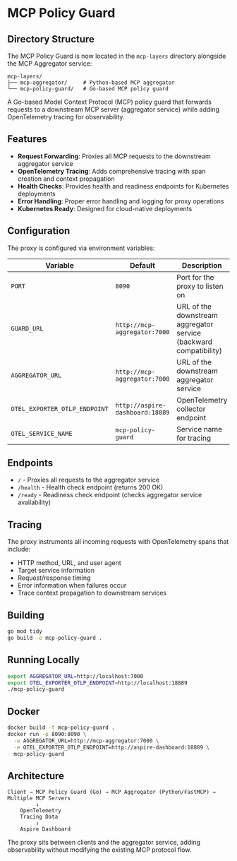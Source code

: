 # MCP Policy Guard

## Directory Structure

The MCP Policy Guard is now located in the `mcp-layers` directory alongside the MCP Aggregator service:

```
mcp-layers/
├── mcp-aggregator/     # Python-based MCP aggregator
└── mcp-policy-guard/   # Go-based MCP policy guard
```

A Go-based Model Context Protocol (MCP) policy guard that forwards requests to a downstream MCP server (aggregator service) while adding OpenTelemetry tracing for observability.

## Features

- **Request Forwarding**: Proxies all MCP requests to the downstream aggregator service
- **OpenTelemetry Tracing**: Adds comprehensive tracing with span creation and context propagation
- **Health Checks**: Provides health and readiness endpoints for Kubernetes deployments
- **Error Handling**: Proper error handling and logging for proxy operations
- **Kubernetes Ready**: Designed for cloud-native deployments

## Configuration

The proxy is configured via environment variables:

| Variable | Default | Description |
|----------|---------|-------------|
| `PORT` | `8090` | Port for the proxy to listen on |
| `GUARD_URL` | `http://mcp-aggregator:7000` | URL of the downstream aggregator service (backward compatibility) |
| `AGGREGATOR_URL` | `http://mcp-aggregator:7000` | URL of the downstream aggregator service |
| `OTEL_EXPORTER_OTLP_ENDPOINT` | `http://aspire-dashboard:18889` | OpenTelemetry collector endpoint |
| `OTEL_SERVICE_NAME` | `mcp-policy-guard` | Service name for tracing |

## Endpoints

- `/` - Proxies all requests to the aggregator service
- `/health` - Health check endpoint (returns 200 OK)
- `/ready` - Readiness check endpoint (checks aggregator service availability)

## Tracing

The proxy instruments all incoming requests with OpenTelemetry spans that include:

- HTTP method, URL, and user agent
- Target service information
- Request/response timing
- Error information when failures occur
- Trace context propagation to downstream services

## Building

```bash
go mod tidy
go build -o mcp-policy-guard .
```

## Running Locally

```bash
export AGGREGATOR_URL=http://localhost:7000
export OTEL_EXPORTER_OTLP_ENDPOINT=http://localhost:18889
./mcp-policy-guard
```

## Docker

```bash
docker build -t mcp-policy-guard .
docker run -p 8090:8090 \
  -e AGGREGATOR_URL=http://mcp-aggregator:7000 \
  -e OTEL_EXPORTER_OTLP_ENDPOINT=http://aspire-dashboard:18889 \
  mcp-policy-guard
```

## Architecture

```
Client → MCP Policy Guard (Go) → MCP Aggregator (Python/FastMCP) → Multiple MCP Servers
         ↓
    OpenTelemetry
    Tracing Data
         ↓
    Aspire Dashboard
```

The proxy sits between clients and the aggregator service, adding observability without modifying the existing MCP protocol flow.
